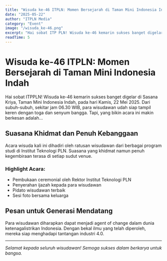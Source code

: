 ```yaml
---
title: "Wisuda ke-46 ITPLN: Momen Bersejarah di Taman Mini Indonesia Indah"
date: "2025-05-22"
author: "ITPLN Media"
category: "Event"
image: "/wisuda_ke-46.png"
excerpt: "Hai sobat ITP PLN! Wisuda ke-46 kemarin sukses banget digelar di Sasana Kriya, Taman Mini Indonesia Indah, pada hari Kamis, 22 Mei 2025."
readTime: 5
---
```


# Wisuda ke-46 ITPLN: Momen Bersejarah di Taman Mini Indonesia Indah

Hai sobat ITPPLN! Wisuda ke-46 kemarin sukses banget digelar di Sasana Kriya, Taman Mini Indonesia Indah, pada hari Kamis, 22 Mei 2025. Dari subuh-subuh, sekitar jam 06.30 WIB, para wisudawan udah siap tampil keren dengan toga dan senyum bangga. Tapi, yang bikin acara ini makin berkesan adalah...

## Suasana Khidmat dan Penuh Kebanggaan

Acara wisuda kali ini dihadiri oleh ratusan wisudawan dari berbagai program studi di Institut Teknologi PLN. Suasana yang khidmat namun penuh kegembiraan terasa di setiap sudut venue.

### Highlight Acara:

- Pembukaan ceremonial oleh Rektor Institut Teknologi PLN
- Penyerahan ijazah kepada para wisudawan
- Pidato wisudawan terbaik
- Sesi foto bersama keluarga

## Pesan untuk Generasi Mendatang

Para wisudawan diharapkan dapat menjadi agent of change dalam dunia ketenagalistrikan Indonesia. Dengan bekal ilmu yang telah diperoleh, mereka siap menghadapi tantangan industri 4.0.

---

_Selamat kepada seluruh wisudawan! Semoga sukses dalam berkarya untuk bangsa._
